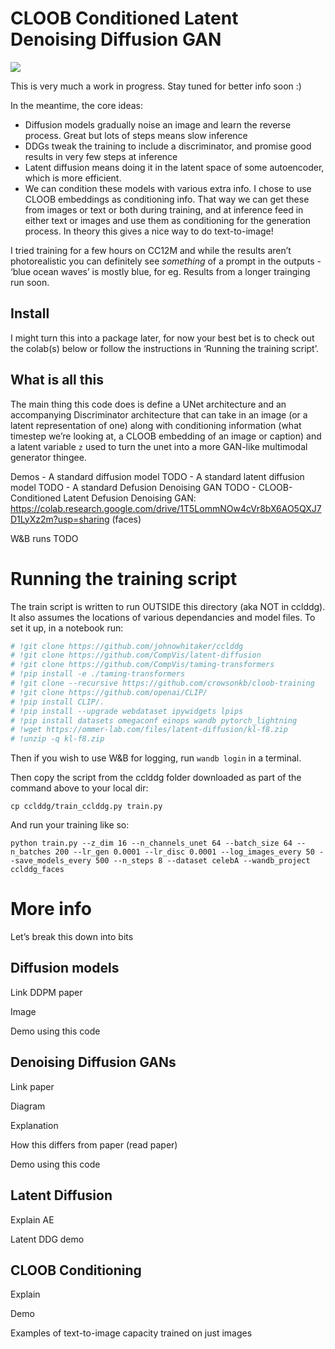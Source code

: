 CLOOB Conditioned Latent Denoising Diffusion GAN
================

<!-- WARNING: THIS FILE WAS AUTOGENERATED! DO NOT EDIT! -->

<div>

[![](https://github.com/johnowhitaker/cclddg/actions/workflows/test.yaml/badge.svg)](https://github.com/johnowhitaker/cclddg/actions/workflows/test.yaml)

</div>

This is very much a work in progress. Stay tuned for better info soon :)

In the meantime, the core ideas:

- Diffusion models gradually noise an image and learn the reverse
  process. Great but lots of steps means slow inference
- DDGs tweak the training to include a discriminator, and promise good
  results in very few steps at inference
- Latent diffusion means doing it in the latent space of some
  autoencoder, which is more efficient.
- We can condition these models with various extra info. I chose to use
  CLOOB embeddings as conditioning info. That way we can get these from
  images or text or both during training, and at inference feed in
  either text or images and use them as conditioning for the generation
  process. In theory this gives a nice way to do text-to-image!

I tried training for a few hours on CC12M and while the results aren’t
photorealistic you can definitely see *something* of a prompt in the
outputs - ‘blue ocean waves’ is mostly blue, for eg. Results from a
longer trainging run soon.

## Install

I might turn this into a package later, for now your best bet is to
check out the colab(s) below or follow the instructions in ‘Running the
training script’.

## What is all this

The main thing this code does is define a UNet architecture and an
accompanying Discriminator architecture that can take in an image (or a
latent representation of one) along with conditioning information (what
timestep we’re looking at, a CLOOB embedding of an image or caption) and
a latent variable `z` used to turn the unet into a more GAN-like
multimodal generator thingee.

Demos - A standard diffusion model TODO - A standard latent diffusion
model TODO - A standard Defusion Denoising GAN TODO - CLOOB-Conditioned
Latent Defusion Denoising GAN:
https://colab.research.google.com/drive/1T5LommNOw4cVr8bX6AO5QXJ7D1LyXz2m?usp=sharing
(faces)

W&B runs TODO

# Running the training script

The train script is written to run OUTSIDE this directory (aka NOT in
cclddg). It also assumes the locations of various dependancies and model
files. To set it up, in a notebook run:

``` python
# !git clone https://github.com/johnowhitaker/cclddg                               &>> install.log
# !git clone https://github.com/CompVis/latent-diffusion                           &>> install.log
# !git clone https://github.com/CompVis/taming-transformers                        &>> install.log
# !pip install -e ./taming-transformers                                            &>> install.log
# !git clone --recursive https://github.com/crowsonkb/cloob-training               &>> install.log
# !git clone https://github.com/openai/CLIP/                                       &>> install.log
# !pip install CLIP/.                                                              &>> install.log
# !pip install --upgrade webdataset ipywidgets lpips                               &>> install.log
# !pip install datasets omegaconf einops wandb pytorch_lightning                   &>> install.log
# !wget https://ommer-lab.com/files/latent-diffusion/kl-f8.zip                     &>> install.log
# !unzip -q kl-f8.zip
```

Then if you wish to use W&B for logging, run `wandb login` in a
terminal.

Then copy the script from the cclddg folder downloaded as part of the
command above to your local dir:

`cp cclddg/train_cclddg.py train.py`

And run your training like so:

`python train.py --z_dim 16 --n_channels_unet 64 --batch_size 64 --n_batches 200 --lr_gen 0.0001 --lr_disc 0.0001 --log_images_every 50 --save_models_every 500 --n_steps 8 --dataset celebA --wandb_project cclddg_faces`

# More info

Let’s break this down into bits

## Diffusion models

Link DDPM paper

Image

Demo using this code

## Denoising Diffusion GANs

Link paper

Diagram

Explanation

How this differs from paper (read paper)

Demo using this code

## Latent Diffusion

Explain AE

Latent DDG demo

## CLOOB Conditioning

Explain

Demo

Examples of text-to-image capacity trained on just images
